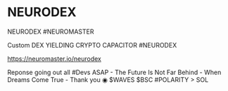 # NEURODEX
NEURODEX #NEUROMASTER

Custom DEX YIELDING CRYPTO CAPACITOR #NEURODEX 

https://neuromaster.io/neurodex

Reponse going out all #Devs ASAP - The Future Is Not Far Behind - When Dreams Come True - Thank you ◉ $WAVES $BSC #POLARITY > SOL 


